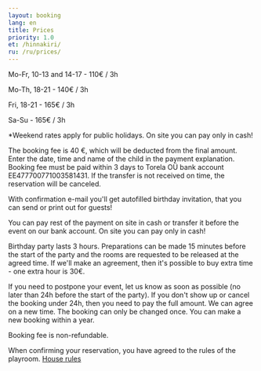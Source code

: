 ```yaml
---
layout: booking
lang: en
title: Prices
priority: 1.0
et: /hinnakiri/
ru: /ru/prices/
---
```


Mo-Fr, 10-13 and 14-17 -  110€ / 3h

Mo-Th, 18-21 - 140€ / 3h

Fri, 18-21 - 165€ / 3h

Sa-Su - 165€ / 3h

*Weekend rates apply for public holidays. On site you can pay only in cash!

The booking fee is 40 €, which will be deducted from the final amount. Enter the date, time and name of the child in the payment explanation. Booking fee must be paid within 3 days to Torela OÜ bank account EE477700771003581431. If the transfer is not received on time, the reservation will be canceled.

With confirmation e-mail you'll get autofilled birthday invitation, that you can send or print out for guests!

You can pay rest of the payment on site in cash or transfer it before the event on our bank account. On site you can pay only in cash!

Birthday party lasts 3 hours. Preparations can be made 15 minutes before the start of the party and the rooms are requested to be released at the agreed time. If we'll make an agreement, then it's possible to buy extra time - one extra hour is 30€. 

If you need to postpone your event, let us know as soon as possible (no later than 24h before the start of the party). If you don't show up or cancel the booking under 24h, then you need to pay the full amount. We can agree on a new time. The booking can only be changed once. You can make a new  booking within a year.

Booking fee is non-refundable.

When confirming your reservation, you have agreed to the rules of the playroom.
[House rules](/en/rules/)


